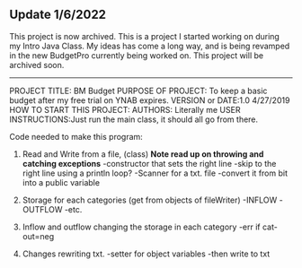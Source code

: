 ## Update 1/6/2022

This project is now archived.  This is a project I started working on during my Intro Java Class.  My ideas has come a long way, and is being revamped in the new BudgetPro currently being worked on.  This project will be archived soon.

---

PROJECT TITLE: BM Budget 
PURPOSE OF PROJECT: To keep a basic budget after my free trial on YNAB expires.
VERSION or DATE:1.0 4/27/2019
HOW TO START THIS PROJECT:
AUTHORS: Literally me 
USER INSTRUCTIONS:Just run the main class, it should all go from there.

Code needed to make this program:
1. Read and Write from a file, (class)
    **Note read up on throwing and catching exceptions**
    -constructor that sets the right line
    -skip to the right line using
     a println loop?
    -Scanner for a txt. file
    -convert it from bit into a public variable
2.  Storage for each categories (get from objects of fileWriter)
    -INFLOW
    -OUTFLOW
    -etc.
3. Inflow and outflow changing the storage in each category
    -err if cat-out=neg
    
4. Changes rewriting txt.
    -setter for object variables
    -then write to txt
    
    

    
